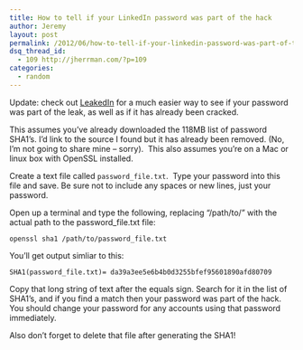 ```yaml
---
title: How to tell if your LinkedIn password was part of the hack
author: Jeremy
layout: post
permalink: /2012/06/how-to-tell-if-your-linkedin-password-was-part-of-the-hack/
dsq_thread_id:
  - 109 http://jherrman.com/?p=109
categories:
  - random
---
```

Update: check out <a onclick="javascript:pageTracker._trackPageview('/outgoing/leakedin.org');"  href="http://leakedin.org">LeakedIn</a> for a much easier way to see if your password was part of the leak, as well as if it has already been cracked.

This assumes you&#8217;ve already downloaded the 118MB list of password SHA1&#8217;s. I&#8217;d link to the source I found but it has already been removed. (No, I&#8217;m not going to share mine &#8211; sorry).  This also assumes you&#8217;re on a Mac or linux box with OpenSSL installed.

Create a text file called `password_file.txt`.  Type your password into this file and save. Be sure not to include any spaces or new lines, just your password.

Open up a terminal and type the following, replacing &#8220;/path/to/&#8221; with the actual path to the password_file.txt file:

`openssl sha1 /path/to/password_file.txt`

You&#8217;ll get output simliar to this:

`SHA1(password_file.txt)= da39a3ee5e6b4b0d3255bfef95601890afd80709`

Copy that long string of text after the equals sign. Search for it in the list of SHA1&#8217;s, and if you find a match then your password was part of the hack. You should change your password for any accounts using that password immediately.

Also don&#8217;t forget to delete that file after generating the SHA1!

